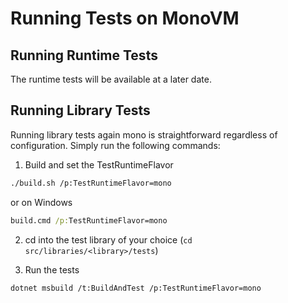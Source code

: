 # Running Tests on MonoVM

## Running Runtime Tests
The runtime tests will be available at a later date.

## Running Library Tests
Running library tests again mono is straightforward regardless of configuration.  Simply run the following commands:

1. Build and set the TestRuntimeFlavor

```bash
./build.sh /p:TestRuntimeFlavor=mono
```
or on Windows
```bat
build.cmd /p:TestRuntimeFlavor=mono
```

2. cd into the test library of your choice (`cd src/libraries/<library>/tests`)

3. Run the tests

```
dotnet msbuild /t:BuildAndTest /p:TestRuntimeFlavor=mono
```
